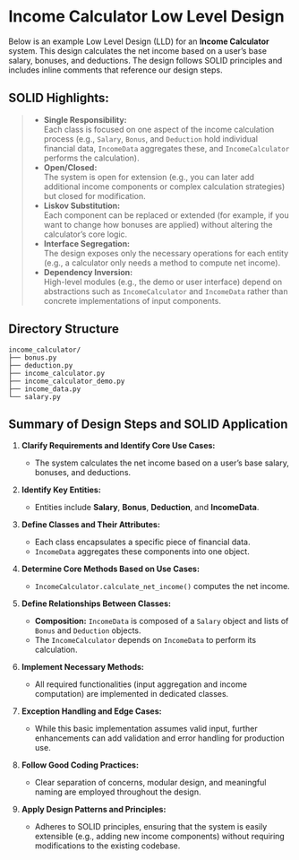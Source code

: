 # Income Calculator Low Level Design

Below is an example Low Level Design (LLD) for an **Income Calculator** system. This design calculates the net income based on a user’s base salary, bonuses, and deductions. The design follows SOLID principles and includes inline comments that reference our design steps.

## **SOLID Highlights:**
> - **Single Responsibility:**  
>   Each class is focused on one aspect of the income calculation process (e.g., `Salary`, `Bonus`, and `Deduction` hold individual financial data, `IncomeData` aggregates these, and `IncomeCalculator` performs the calculation).
> - **Open/Closed:**  
>   The system is open for extension (e.g., you can later add additional income components or complex calculation strategies) but closed for modification.
> - **Liskov Substitution:**  
>   Each component can be replaced or extended (for example, if you want to change how bonuses are applied) without altering the calculator’s core logic.
> - **Interface Segregation:**  
>   The design exposes only the necessary operations for each entity (e.g., a calculator only needs a method to compute net income).
> - **Dependency Inversion:**  
>   High-level modules (e.g., the demo or user interface) depend on abstractions such as `IncomeCalculator` and `IncomeData` rather than concrete implementations of input components.

## Directory Structure

```
income_calculator/
├── bonus.py
├── deduction.py
├── income_calculator.py
├── income_calculator_demo.py
├── income_data.py
└── salary.py
```

## Summary of Design Steps and SOLID Application

1. **Clarify Requirements and Identify Core Use Cases:**  
   - The system calculates the net income based on a user’s base salary, bonuses, and deductions.

2. **Identify Key Entities:**  
   - Entities include **Salary**, **Bonus**, **Deduction**, and **IncomeData**.

3. **Define Classes and Their Attributes:**  
   - Each class encapsulates a specific piece of financial data.
   - `IncomeData` aggregates these components into one object.

4. **Determine Core Methods Based on Use Cases:**  
   - `IncomeCalculator.calculate_net_income()` computes the net income.

5. **Define Relationships Between Classes:**  
   - **Composition:** `IncomeData` is composed of a `Salary` object and lists of `Bonus` and `Deduction` objects.
   - The `IncomeCalculator` depends on `IncomeData` to perform its calculation.

6. **Implement Necessary Methods:**  
   - All required functionalities (input aggregation and income computation) are implemented in dedicated classes.

7. **Exception Handling and Edge Cases:**  
   - While this basic implementation assumes valid input, further enhancements can add validation and error handling for production use.

8. **Follow Good Coding Practices:**  
   - Clear separation of concerns, modular design, and meaningful naming are employed throughout the design.

9. **Apply Design Patterns and Principles:**  
   - Adheres to SOLID principles, ensuring that the system is easily extensible (e.g., adding new income components) without requiring modifications to the existing codebase.